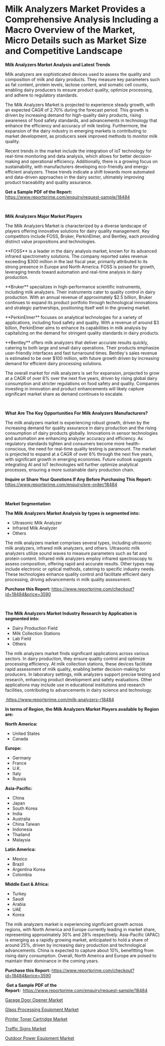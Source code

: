 <p><h1>Milk Analyzers Market Provides a Comprehensive Analysis Including a Macro Overview of the Market, Micro Details such as Market Size and Competitive Landscape</h1></p><p><strong>Milk Analyzers Market Analysis and Latest Trends</strong></p>
<p><p>Milk analyzers are sophisticated devices used to assess the quality and composition of milk and dairy products. They measure key parameters such as fat content, protein levels, lactose content, and somatic cell counts, enabling dairy producers to ensure product quality, optimize processing, and adhere to regulatory standards.</p><p>The Milk Analyzers Market is projected to experience steady growth, with an expected CAGR of 2.70% during the forecast period. This growth is driven by increasing demand for high-quality dairy products, rising awareness of food safety standards, and advancements in technology that enhance the efficiency and accuracy of milk testing. Furthermore, the expansion of the dairy industry in emerging markets is contributing to market development, as producers seek improved methods to monitor milk quality.</p><p>Recent trends in the market include the integration of IoT technology for real-time monitoring and data analysis, which allows for better decision-making and operational efficiency. Additionally, there is a growing focus on sustainability, with manufacturers developing eco-friendly and energy-efficient analyzers. These trends indicate a shift towards more automated and data-driven approaches in the dairy sector, ultimately improving product traceability and quality assurance.</p></p>
<p><strong>Get a Sample PDF of the Report:&nbsp;</strong> <a href="https://www.reportprime.com/enquiry/request-sample/18484?utm_campaign=1138&utm_medium=2&utm_source=Github&utm_content=ia&utm_term=19032025&utm_id=milk-analyzers">https://www.reportprime.com/enquiry/request-sample/18484</a></p>
<p>&nbsp;</p>
<p><strong>Milk Analyzers Major Market Players</strong></p>
<p><p>The Milk Analyzers Market is characterized by a diverse landscape of players offering innovative solutions for dairy quality management. Key competitors include FOSS, Bruker, PerkinElmer, and Bentley, each providing distinct value propositions and technologies.</p><p>**FOSS** is a leader in the dairy analysis market, known for its advanced infrared spectrometry solutions. The company reported sales revenue exceeding $300 million in the last fiscal year, primarily attributed to its strong presence in Europe and North America. FOSS is poised for growth, leveraging trends toward automation and real-time analysis in dairy production.</p><p>**Bruker** specializes in high-performance scientific instruments, including milk analyzers. Their instruments cater to quality control in dairy production. With an annual revenue of approximately $2.5 billion, Bruker continues to expand its product portfolio through technological innovations and strategic partnerships, positioning itself well in the growing market.</p><p>**PerkinElmer** focuses on analytical technologies for a variety of applications, including food safety and quality. With a revenue of around $3 billion, PerkinElmer aims to enhance its capabilities in milk analysis by capitalizing on the demand for stringent quality standards in dairy products.</p><p>**Bentley** offers milk analyzers that deliver accurate results quickly, catering to both large and small dairy operations. Their products emphasize user-friendly interfaces and fast turnaround times. Bentley's sales revenue is estimated to be over $100 million, with future growth driven by increasing demand for efficient dairy processing solutions.</p><p>The overall market for milk analyzers is set for expansion, projected to grow at a CAGR of over 6% over the next five years, driven by rising global dairy consumption and stricter regulations on food safety and quality. Companies investing in innovation and product enhancements will likely capture significant market share as demand continues to escalate.</p></p>
<p>&nbsp;</p>
<p><strong>What Are The Key Opportunities For Milk Analyzers Manufacturers?</strong></p>
<p><p>The milk analyzers market is experiencing robust growth, driven by the increasing demand for quality assurance in dairy production and the rising consumption of dairy products globally. Innovations in sensor technologies and automation are enhancing analyzer accuracy and efficiency. As regulatory standards tighten and consumers become more health-conscious, the need for real-time quality testing is paramount. The market is projected to expand at a CAGR of over 6% through the next five years, with significant growth in emerging economies. Future outlook suggests integrating AI and IoT technologies will further optimize analytical processes, ensuring a more sustainable dairy production chain.</p></p>
<p><strong>Inquire or Share Your Questions If Any Before Purchasing This Report:</strong> <a href="https://www.reportprime.com/enquiry/pre-order/18484?utm_campaign=1138&utm_medium=2&utm_source=Github&utm_content=ia&utm_term=19032025&utm_id=milk-analyzers">https://www.reportprime.com/enquiry/pre-order/18484</a></p>
<p>&nbsp;</p>
<p><strong>Market Segmentation</strong></p>
<p><strong>The Milk Analyzers Market Analysis by types is segmented into:</strong></p>
<p><ul><li>Ultrasonic Milk Analyzer</li><li>Infrared Milk Analyzer</li><li>Others</li></ul></p>
<p><p>The milk analyzers market comprises several types, including ultrasonic milk analyzers, infrared milk analyzers, and others. Ultrasonic milk analyzers utilize sound waves to measure parameters such as fat and protein content. Infrared milk analyzers employ infrared spectroscopy to assess composition, offering rapid and accurate results. Other types may include electronic or optical methods, catering to specific industry needs. These technologies enhance quality control and facilitate efficient dairy processing, driving advancements in milk quality assessment.</p></p>
<p><strong>Purchase this Report:&nbsp;</strong><a href="https://www.reportprime.com/checkout?id=18484&price=3590&utm_campaign=1138&utm_medium=2&utm_source=Github&utm_content=ia&utm_term=19032025&utm_id=milk-analyzers">https://www.reportprime.com/checkout?id=18484&price=3590</a></p>
<p>&nbsp;</p>
<p><strong>The Milk Analyzers Market Industry Research by Application is segmented into:</strong></p>
<p><ul><li>Dairy Production Field</li><li>Milk Collection Stations</li><li>Lab Field</li><li>Others</li></ul></p>
<p><p>The milk analyzers market finds significant applications across various sectors. In dairy production, they ensure quality control and optimize processing efficiency. At milk collection stations, these devices facilitate rapid assessment of milk quality, enabling better decision-making for producers. In laboratory settings, milk analyzers support precise testing and research, enhancing product development and safety evaluations. Other applications may include use in educational institutions and research facilities, contributing to advancements in dairy science and technology.</p></p>
<p><a href="https://www.reportprime.com/milk-analyzers-r18484?utm_campaign=1138&utm_medium=2&utm_source=Github&utm_content=ia&utm_term=19032025&utm_id=milk-analyzers">&nbsp;https://www.reportprime.com/milk-analyzers-r18484</a></p>
<p><strong>In terms of Region, the Milk Analyzers Market Players available by Region are:</strong></p>
<p>
    <p> <strong> North America: </strong>
        <ul>
            <li>United States</li>
            <li>Canada</li>
        </ul>
        </p> 
    <p> <strong> Europe: </strong>
        <ul>
            <li>Germany</li>
            <li>France</li>
            <li>U.K.</li>
            <li>Italy</li>
            <li>Russia</li>
        </ul>
        </p> 
    <p> <strong> Asia-Pacific: </strong>
        <ul>
            <li>China</li>
            <li>Japan</li>
            <li>South Korea</li>
            <li>India</li>
            <li>Australia</li>
            <li>China Taiwan</li>
            <li>Indonesia</li>
            <li>Thailand</li>
            <li>Malaysia</li>
        </ul>
        </p> 
    <p> <strong> Latin America: </strong>
        <ul>
            <li>Mexico</li>
            <li>Brazil</li>
            <li>Argentina Korea</li>
            <li>Colombia</li>
        </ul>
        </p> 
    <p> <strong> Middle East & Africa: </strong>
        <ul>
            <li>Turkey</li>
            <li>Saudi</li>
            <li>Arabia</li>
            <li>UAE</li>
            <li>Korea</li>
        </ul>
    </p>
    </p>
<p><p>The milk analyzers market is experiencing significant growth across regions, with North America and Europe currently leading in market share, representing approximately 30% and 28% respectively. Asia-Pacific (APAC) is emerging as a rapidly growing market, anticipated to hold a share of around 25%, driven by increasing dairy production and technological advancements. China is expected to capture about 10%, benefitting from rising dairy consumption. Overall, North America and Europe are poised to maintain their dominance in the coming years.</p></p>
<p><strong>Purchase this Report: </strong><a href="https://www.reportprime.com/checkout?id=18484&price=3590&utm_campaign=1138&utm_medium=2&utm_source=Github&utm_content=ia&utm_term=19032025&utm_id=milk-analyzers">https://www.reportprime.com/checkout?id=18484&price=3590</a></p>
<p>&nbsp;<strong>Get a Sample PDF of the Report:&nbsp;&nbsp;</strong><a href="https://www.reportprime.com/enquiry/request-sample/18484?utm_campaign=1138&utm_medium=2&utm_source=Github&utm_content=ia&utm_term=19032025&utm_id=milk-analyzers">https://www.reportprime.com/enquiry/request-sample/18484</a></p>
<p><strong></strong></p>
<p><p><a href="https://github.com/guleealhani/Market-Research-Report-List-1/blob/main/garage-door-opener-market.md?utm_campaign=1138&utm_medium=2&utm_source=Github&utm_content=ia&utm_term=19032025&utm_id=milk-analyzers">Garage Door Opener Market</a></p><p><a href="https://github.com/mehakmiamid1/Market-Research-Report-List-1/blob/main/glass-processing-equipment-market.md?utm_campaign=1138&utm_medium=2&utm_source=Github&utm_content=ia&utm_term=19032025&utm_id=milk-analyzers">Glass Processing Equipment Market</a></p><p><a href="https://github.com/osamhcombre/Market-Research-Report-List-1/blob/main/printer-toner-cartridge-market.md?utm_campaign=1138&utm_medium=2&utm_source=Github&utm_content=ia&utm_term=19032025&utm_id=milk-analyzers">Printer Toner Cartridge Market</a></p><p><a href="https://github.com/cobinaydin13/Market-Research-Report-List-1/blob/main/traffic-signs-market.md?utm_campaign=1138&utm_medium=2&utm_source=Github&utm_content=ia&utm_term=19032025&utm_id=milk-analyzers">Traffic Signs Market</a></p><p><a href="https://github.com/jenevycachat/Market-Research-Report-List-1/blob/main/outdoor-power-equipment-market.md?utm_campaign=1138&utm_medium=2&utm_source=Github&utm_content=ia&utm_term=19032025&utm_id=milk-analyzers">Outdoor Power Equipment Market</a></p></p>